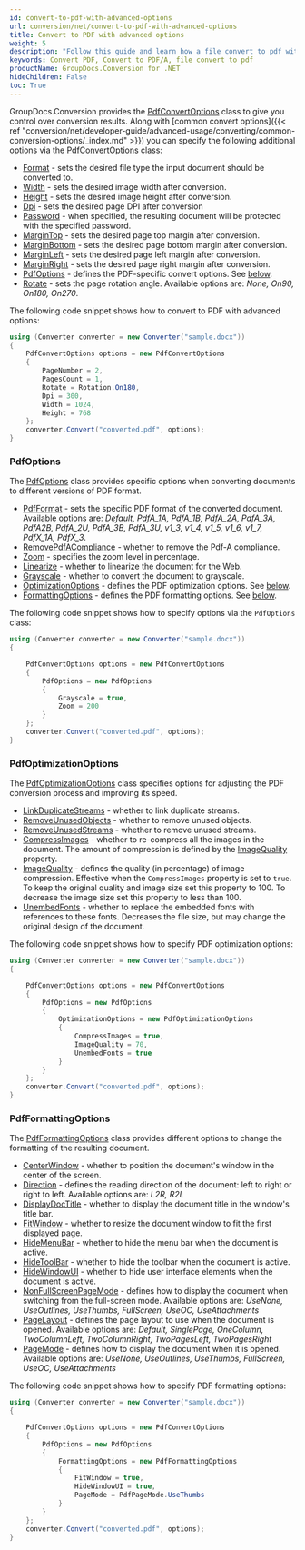 ```yaml
---
id: convert-to-pdf-with-advanced-options
url: conversion/net/convert-to-pdf-with-advanced-options
title: Convert to PDF with advanced options
weight: 5
description: "Follow this guide and learn how a file convert to pdf with height, width, DPI, margins and other customizations using GroupDocs.Conversion for .NET."
keywords: Convert PDF, Convert to PDF/A, file convert to pdf
productName: GroupDocs.Conversion for .NET
hideChildren: False
toc: True
---
```

GroupDocs.Conversion provides the [PdfConvertOptions](https://reference.groupdocs.com/conversion/net/groupdocs.conversion.options.convert/pdfconvertoptions) class to give you control over conversion results. Along with [common convert options]({{< ref "conversion/net/developer-guide/advanced-usage/converting/common-conversion-options/_index.md" >}}) you can specify the following additional options via the [PdfConvertOptions](https://reference.groupdocs.com/conversion/net/groupdocs.conversion.options.convert/pdfconvertoptions) class:

*   [Format](https://reference.groupdocs.com/conversion/net/groupdocs.conversion.options.convert/convertoptions-1/format/) - sets the desired file type the input document should be converted to.
*   [Width](https://reference.groupdocs.com/conversion/net/groupdocs.conversion.options.convert/pdfconvertoptions/width) - sets the desired image width after conversion.
*   [Height](https://reference.groupdocs.com/conversion/net/groupdocs.conversion.options.convert/pdfconvertoptions/height) - sets the desired image height after conversion.
*   [Dpi](https://reference.groupdocs.com/conversion/net/groupdocs.conversion.options.convert/pdfconvertoptions/dpi) - sets the desired page DPI after conversion
*   [Password](https://reference.groupdocs.com/conversion/net/groupdocs.conversion.options.convert/pdfconvertoptions/password) - when specified, the resulting document will be protected with the specified password.
*   [MarginTop](https://reference.groupdocs.com/conversion/net/groupdocs.conversion.options.convert/pdfconvertoptions/margintop) - sets the desired page top margin after conversion.
*   [MarginBottom](https://reference.groupdocs.com/conversion/net/groupdocs.conversion.options.convert/pdfconvertoptions/marginbottom) - sets the desired page bottom margin after conversion.
*   [MarginLeft](https://reference.groupdocs.com/conversion/net/groupdocs.conversion.options.convert/pdfconvertoptions/marginleft) - sets the desired page left margin after conversion.
*   [MarginRight](https://reference.groupdocs.com/conversion/net/groupdocs.conversion.options.convert/pdfconvertoptions/marginright) - sets the desired page right margin after conversion.
*   [PdfOptions](https://reference.groupdocs.com/conversion/net/groupdocs.conversion.options.convert/pdfoptions) - defines the PDF-specific convert options. See [below](#pdfoptions).
*   [Rotate](https://reference.groupdocs.com/conversion/net/groupdocs.conversion.options.convert/pdfconvertoptions/rotate) - sets the page rotation angle. Available options are: *None, On90, On180, On270*.

The following code snippet shows how to convert to PDF with advanced options:

```csharp
using (Converter converter = new Converter("sample.docx"))
{
    PdfConvertOptions options = new PdfConvertOptions
    {
        PageNumber = 2,
        PagesCount = 1,
        Rotate = Rotation.On180,
        Dpi = 300,
        Width = 1024,
        Height = 768
    };
    converter.Convert("converted.pdf", options);
}
```

### PdfOptions

The [PdfOptions](https://reference.groupdocs.com/conversion/net/groupdocs.conversion.options.convert/pdfoptions) class provides specific options when converting documents to different versions of PDF format.

*   [PdfFormat](https://reference.groupdocs.com/conversion/net/groupdocs.conversion.options.convert/pdfoptions/pdfformat) - sets the specific PDF format of the converted document. Available options are: *Default, PdfA\_1A, PdfA\_1B, PdfA\_2A, PdfA\_3A, PdfA2B, PdfA\_2U, PdfA\_3B, PdfA\_3U, v1\_3, v1\_4, v1\_5, v1\_6, v1\_7, PdfX\_1A, PdfX\_3*.
*   [RemovePdfACompliance](https://reference.groupdocs.com/conversion/net/groupdocs.conversion.options.convert/pdfoptions/removepdfacompliance) - whether to remove the Pdf-A compliance.
*   [Zoom](https://reference.groupdocs.com/conversion/net/groupdocs.conversion.options.convert/pdfoptions/zoom) - specifies the zoom level in percentage.
*   [Linearize](https://reference.groupdocs.com/conversion/net/groupdocs.conversion.options.convert/pdfoptions/linearize) - whether to linearize the document for the Web.
*   [Grayscale](https://reference.groupdocs.com/conversion/net/groupdocs.conversion.options.convert/pdfoptions/grayscale) - whether to convert the document to grayscale.
*   [OptimizationOptions](https://reference.groupdocs.com/conversion/net/groupdocs.conversion.options.convert/pdfoptions/optimizationoptions) - defines the PDF optimization options. See [below](#pdfoptimizationoptions).
*   [FormattingOptions](https://reference.groupdocs.com/conversion/net/groupdocs.conversion.options.convert/pdfoptions/formattingoptions) - defines the PDF formatting options. See [below](#pdfformattingoptions).

The following code snippet shows how to specify options via the `PdfOptions` class:

```csharp
using (Converter converter = new Converter("sample.docx"))
{

    PdfConvertOptions options = new PdfConvertOptions
    {        
        PdfOptions = new PdfOptions
        {
            Grayscale = true,
            Zoom = 200
        }
    };
    converter.Convert("converted.pdf", options);
}
```

### PdfOptimizationOptions

The [PdfOptimizationOptions](https://reference.groupdocs.com/conversion/net/groupdocs.conversion.options.convert/pdfoptimizationoptions) class specifies options for adjusting the PDF conversion process and improving its speed.

*   [LinkDuplicateStreams](https://reference.groupdocs.com/conversion/net/groupdocs.conversion.options.convert/pdfoptimizationoptions/linkduplicatestreams) - whether to link duplicate streams.
*   [RemoveUnusedObjects](https://reference.groupdocs.com/conversion/net/groupdocs.conversion.options.convert/pdfoptimizationoptions/removeunusedobjects) - whether to remove unused objects.
*   [RemoveUnusedStreams](https://reference.groupdocs.com/conversion/net/groupdocs.conversion.options.convert/pdfoptimizationoptions/removeunusedstreams) - whether to remove unused streams.
*   [CompressImages](https://reference.groupdocs.com/conversion/net/groupdocs.conversion.options.convert/pdfoptimizationoptions/compressimages) - whether to re-compress all the images in the document. The amount of compression is defined by the [ImageQuality](https://reference.groupdocs.com/conversion/net/groupdocs.conversion.options.convert/pdfoptimizationoptions/imagequality) property.
*   [ImageQuality](https://reference.groupdocs.com/conversion/net/groupdocs.conversion.options.convert/pdfoptimizationoptions/imagequality) - defines the quality (in percentage) of image compression. Effective when the `CompressImages` property is set to `true`. To keep the original quality and image size set this property to 100. To decrease the image size set this property to less than 100.
*   [UnembedFonts](https://reference.groupdocs.com/conversion/net/groupdocs.conversion.options.convert/pdfoptimizationoptions/unembedfonts) - whether to replace the embedded fonts with references to these fonts. Decreases the file size, but may change the original design of the document.

The following code snippet shows how to specify PDF optimization options:

```csharp
using (Converter converter = new Converter("sample.docx"))
{

    PdfConvertOptions options = new PdfConvertOptions
    {        
        PdfOptions = new PdfOptions
        {
            OptimizationOptions = new PdfOptimizationOptions
            { 
                CompressImages = true,
                ImageQuality = 70,
                UnembedFonts = true
            }
        }
    };
    converter.Convert("converted.pdf", options);
}
```

### PdfFormattingOptions

The [PdfFormattingOptions](https://reference.groupdocs.com/conversion/net/groupdocs.conversion.options.convert/pdfformattingoptions) class provides different options to change the formatting of the resulting document.

*   [CenterWindow](https://reference.groupdocs.com/conversion/net/groupdocs.conversion.options.convert/pdfformattingoptions/centerwindow) - whether to position the document's window in the center of the screen.
*   [Direction](https://reference.groupdocs.com/conversion/net/groupdocs.conversion.options.convert/pdfformattingoptions/direction) - defines the reading direction of the document: left to right or right to left. Available options are: *L2R, R2L*
*   [DisplayDocTitle](https://reference.groupdocs.com/conversion/net/groupdocs.conversion.options.convert/pdfformattingoptions/displaydoctitle) - whether to display the document title in the window's title bar.
*   [FitWindow](https://reference.groupdocs.com/conversion/net/groupdocs.conversion.options.convert/pdfformattingoptions/fitwindow) - whether to resize the document window to fit the first displayed page.
*   [HideMenuBar](https://reference.groupdocs.com/conversion/net/groupdocs.conversion.options.convert/pdfformattingoptions/hidemenubar) - whether to hide the menu bar when the document is active.
*   [HideToolBar](https://reference.groupdocs.com/conversion/net/groupdocs.conversion.options.convert/pdfformattingoptions/hidetoolbar) - whether to hide the toolbar when the document is active.
*   [HideWindowUI](https://reference.groupdocs.com/conversion/net/groupdocs.conversion.options.convert/pdfformattingoptions/hidewindowui) - whether to hide user interface elements when the document is active.
*   [NonFullScreenPageMode](https://reference.groupdocs.com/conversion/net/groupdocs.conversion.options.convert/pdfformattingoptions/nonfullscreenpagemode) - defines how to display the document when switching from the full-screen mode. Available options are: *UseNone, UseOutlines, UseThumbs, FullScreen, UseOC, UseAttachments*
*   [PageLayout](https://reference.groupdocs.com/conversion/net/groupdocs.conversion.options.convert/pdfformattingoptions/pagelayout) - defines the page layout to use when the document is opened. Available options are: *Default, SinglePage, OneColumn, TwoColumnLeft, TwoColumnRight, TwoPagesLeft, TwoPagesRight*
*   [PageMode](https://reference.groupdocs.com/conversion/net/groupdocs.conversion.options.convert/pdfformattingoptions/pagemode) - defines how to display the document when it is opened. Available options are: *UseNone, UseOutlines, UseThumbs, FullScreen, UseOC, UseAttachments*

The following code snippet shows how to specify PDF formatting options:

```csharp
using (Converter converter = new Converter("sample.docx"))
{

    PdfConvertOptions options = new PdfConvertOptions
    {        
        PdfOptions = new PdfOptions
        {
            FormattingOptions = new PdfFormattingOptions
            { 
                FitWindow = true,
                HideWindowUI = true,
                PageMode = PdfPageMode.UseThumbs
            }
        }
    };
    converter.Convert("converted.pdf", options);
}
```